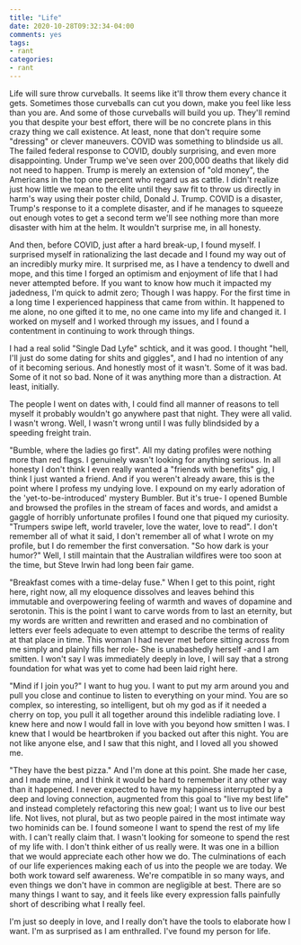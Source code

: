 ```yaml
---
title: "Life"
date: 2020-10-28T09:32:34-04:00
comments: yes
tags: 
- rant
categories:
- rant
---
```


Life will sure throw curveballs. It seems like it'll throw them every chance it gets. Sometimes those curveballs can cut you down, make you feel like less than you are. And some of those curveballs will build you up. They'll remind you that despite your best effort, there will be no concrete plans in this crazy thing we call existence. At least, none that don't require some "dressing" or clever maneuvers. COVID was something to blindside us all. The failed federal response to COVID, doubly surprising, and even more disappointing. Under Trump we've seen over 200,000 deaths that likely did not need to happen. Trump is merely an extension of "old money", the Americans in the top one percent who regard us as cattle. I didn't realize just how little we mean to the elite until they saw fit to throw us directly in harm's way using their poster child, Donald J. Trump. COVID is a disaster, Trump's response to it a complete disaster, and if he manages to squeeze out enough votes to get a second term we'll see nothing more than more disaster with him at the helm. It wouldn't surprise me, in all honesty.

And then, before COVID, just after a hard break-up, I found myself. I surprised myself in rationalizing the last decade and I found my way out of an incredibly murky mire. It surprised me, as I have a tendency to dwell and mope, and this time I forged an optimism and enjoyment of life that I had never attempted before. If you want to know how much it impacted my jadedness, I'm quick to admit zero; Though I was happy. For the first time in a long time I experienced happiness that came from within. It happened to me alone, no one gifted it to me, no one came into my life and changed it. I worked on myself and I worked through my issues, and I found a contentment in continuing to work through things.

I had a real solid "Single Dad Lyfe" schtick, and it was good. I thought "hell, I'll just do some dating for shits and giggles", and I had no intention of any of it becoming serious. And honestly most of it wasn't. Some of it was bad. Some of it not so bad. None of it was anything more than a distraction. At least, initially.

The people I went on dates with, I could find all manner of reasons to tell myself it probably wouldn't go anywhere past that night. They were all valid. I wasn't wrong. Well, I wasn't wrong until I was fully blindsided by a speeding freight train.

"Bumble, where the ladies go first". All my dating profiles were nothing more than red flags. I genuinely wasn't looking for anything serious. In all honesty I don't think I even really wanted a "friends with benefits" gig, I think I just wanted a friend. And if you weren't already aware, this is the point where I profess my undying love. I expound on my early adoration of the 'yet-to-be-introduced' mystery Bumbler. But it's true- I opened Bumble and browsed the profiles in the stream of faces and words, and amidst a gaggle of horribly unfortunate profiles I found one that piqued my curiosity. "Trumpers swipe left, world traveler, love the water, love to read". I don't remember all of what it said, I don't remember all of what I wrote on my profile, but I do remember the first conversation. "So how dark is your humor?" Well, I still maintain that the Australian wildfires were too soon at the time, but Steve Irwin had long been fair game.

"Breakfast comes with a time-delay fuse." When I get to this point, right here, right now, all my eloquence dissolves and leaves behind this immutable and overpowering feeling of warmth and waves of dopamine and serotonin. This is the point I want to carve words from to last an eternity, but my words are written and rewritten and erased and no combination of letters ever feels adequate to even attempt to describe the terms of reality at that place in time. This woman I had never met before sitting across from me simply and plainly fills her role- She is unabashedly herself -and I am smitten. I won't say I was immediately deeply in love, I will say that a strong foundation for what was yet to come had been laid right here.

"Mind if I join you?" I want to hug you. I want to put my arm around you and pull you close and continue to listen to everything on your mind. You are so complex, so interesting, so intelligent, but oh my god as if it needed a cherry on top, you pull it all together around this indelible radiating love. I knew here and now I would fall in love with you beyond how smitten I was. I knew that I would be heartbroken if you backed out after this night. You are not like anyone else, and I saw that this night, and I loved all you showed me.

"They have the best pizza." And I'm done at this point. She made her case, and I made mine, and I think it would be hard to remember it any other way than it happened. I never expected to have my happiness interrupted by a deep and loving connection, augmented from this goal to "live my best life" and instead completely refactoring this new goal; I want us to live our best life. Not lives, not plural, but as two people paired in the most intimate way two hominids can be. I found someone I want to spend the rest of my life with. I can't really claim that. I wasn't looking for someone to spend the rest of my life with. I don't think either of us really were. It was one in a billion that we would appreciate each other how we do. The culminations of each of our life experiences making each of us into the people we are today. We both work toward self awareness. We're compatible in so many ways, and even things we don't have in common are negligible at best. There are so many things I want to say, and it feels like every expression falls painfully short of describing what I really feel.

I'm just so deeply in love, and I really don't have the tools to elaborate how I want. I'm as surprised as I am enthralled. I've found my person for life. 
